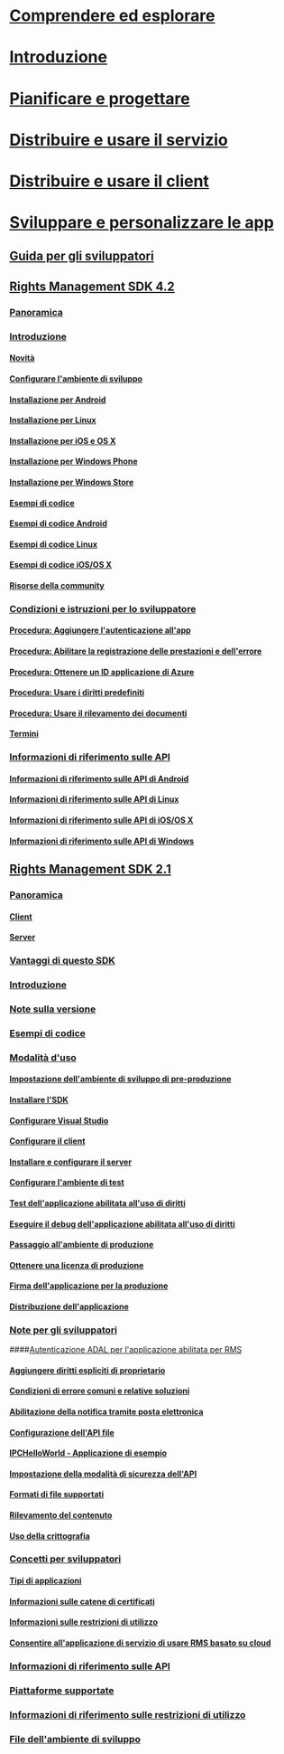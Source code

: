 # [Comprendere ed esplorare](/rights-management/understand-explore/azure-rights-management)
# [Introduzione](/rights-management/get-started/requirements-azure-rms)
# [Pianificare e progettare](/rights-management/plan-design/deployment-roadmap)
# [Distribuire e usare il servizio](/rights-management/deploy-use/activate-service)
# [Distribuire e usare il client](/rights-management/rms-client/use-client)
# [Sviluppare e personalizzare le app](developers-guide.md)
## [Guida per gli sviluppatori](developers-guide.md)
## [Rights Management SDK 4.2](active-directory-rights-management-services-multi-platform-thin-client-sdk-portal.md)
### [Panoramica](overview.md)
### [Introduzione](get-started.md)
#### [Novità](release-notes.md)
#### [Configurare l'ambiente di sviluppo](setup-Developer-environment.md)
#### [Installazione per Android](android-sdk.md)
#### [Installazione per Linux](linux-setup.md)
#### [Installazione per iOS e OS X](ios-sdk.md)
#### [Installazione per Windows Phone](windows-phone-apps.md)
#### [Installazione per Windows Store](winrt-sdk.md)
#### [Esempi di codice](code-examples.md)
#### [Esempi di codice Android](android-code.md)
#### [Esempi di codice Linux](linux-c-code-examples.md)
#### [Esempi di codice iOS/OS X](ios-os-x-code-examples.md)
#### [Risorse della community](community-resources.md)
### [Condizioni e istruzioni per lo sviluppatore](core-concepts.md)
#### [Procedura: Aggiungere l'autenticazione all'app](authentication-integration.md)
#### [Procedura: Abilitare la registrazione delle prestazioni e dell'errore](enabling-logging.md)
#### [Procedura: Ottenere un ID applicazione di Azure](application-id.md)
#### [Procedura: Usare i diritti predefiniti](built-in-rights-usage-restriction-reference.md)
#### [Procedura: Usare il rilevamento dei documenti](how-to-use-document-tracking.md)
#### [Termini](terms.md)
### [Informazioni di riferimento sulle API](api-reference-4-2.md)
#### [Informazioni di riferimento sulle API di Android](android-namespaces.md)
#### [Informazioni di riferimento sulle API di Linux](linux-c-api-reference.md)
#### [Informazioni di riferimento sulle API di iOS/OS X](/rights-management/sdk/4.2/api/iOS/iOS)
#### [Informazioni di riferimento sulle API di Windows](/rights-management/sdk/4.2/api/winrt/Microsoft.RightsManagement)
## [Rights Management SDK 2.1](microsoft-information-protection-and-control-client-portal.md)
### [Panoramica](ad-rms-overview.md)
#### [Client](ad-rms-client.md)
#### [Server](ad-rms-server.md)
### [Vantaggi di questo SDK](differences-between-ad-rms-and-ad-rms-2-0.md)
### [Introduzione](getting-started-with-ad-rms-2-0.md)
### [Note sulla versione](release-notes-rtm.md)
### [Esempi di codice](samples.md)
### [Modalità d'uso](how-to-use-msipc.md)
#### [Impostazione dell'ambiente di sviluppo di pre-produzione](how-to-set-up-the-pre-production-Development-environment.md)
#### [Installare l'SDK](create-your-first-rights-aware-application.md)
#### [Configurare Visual Studio](how-to-configure-a-visual-studio-project-to-use-the-ad-rms-sdk-2-0.md)
#### [Configurare il client](how-to-configure-the-ad-rms-client-2-0.md)
#### [Installare e configurare il server](how-to-install-and-configure-an-rms-server.md)
#### [Configurare l'ambiente di test](how-to-set-up-your-test-environment.md)
#### [Test dell'applicazione abilitata all'uso di diritti](running-your-first-application.md)
#### [Eseguire il debug dell'applicazione abilitata all'uso di diritti](debugging-applications-that-use-ad-rms.md)
#### [Passaggio all'ambiente di produzione](switching-to-the-production-environment.md)
#### [Ottenere una licenza di produzione](obtaining-a-production-license.md)
#### [Firma dell'applicazione per la produzione](signing-your-application-for-production.md)
#### [Distribuzione dell'applicazione](deploying-your-application.md)
### [Note per gli sviluppatori](Developer-notes.md)
####[Autenticazione ADAL per l'applicazione abilitata per RMS](adal-auth.md)
#### [Aggiungere diritti espliciti di proprietario](add-explicit-owner-rights.md)
#### [Condizioni di errore comuni e relative soluzioni](common-error-conditions-and-solutions.md)
#### [Abilitazione della notifica tramite posta elettronica](how-to-enable-email-notification.md)
#### [Configurazione dell'API file](file-api-configuration.md)
#### [IPCHelloWorld - Applicazione di esempio](how-to-build-your-first-application.md)
#### [Impostazione della modalità di sicurezza dell'API](setting-the-api-security-mode-api-mode.md)
#### [Formati di file supportati](supported-file-formats.md)
#### [Rilevamento del contenuto](tracking-content.md)
#### [Uso della crittografia](working-with-encryption.md)
### [Concetti per sviluppatori](ad-rms-concepts-nav.md)
#### [Tipi di applicazioni](application-types.md)
#### [Informazioni sulle catene di certificati](understanding-certificate-chains.md)
#### [Informazioni sulle restrizioni di utilizzo](understanding-usage-restrictions.md)
#### [Consentire all'applicazione di servizio di usare RMS basato su cloud](how-to-use-file-api-with-aadrm-cloud.md)
### [Informazioni di riferimento sulle API](api-reference-2-1.md)
### [Piattaforme supportate](supported-platforms.md)
### [Informazioni di riferimento sulle restrizioni di utilizzo](usage-restriction-reference.md)
### [File dell'ambiente di sviluppo](sdk-elements.md)


<!--HONumber=May16_HO2-->


